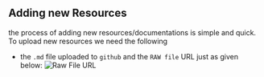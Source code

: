 ## Adding new Resources

the process of adding new resources/documentations is simple and quick.
To upload new resources we need the following

- the `.md` file uploaded to `github` and the `RAW file` URL
  just as given below:
  ![Raw File URL](https://ipfs.near.social/ipfs/bafkreicomtt6i4hnrjtxmmo35kdod3rph4jt6jsieslwqifotjfq2uenua)
